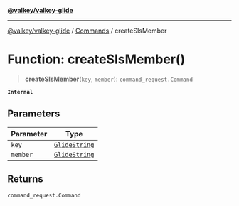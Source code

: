 [**@valkey/valkey-glide**](../../README.md)

***

[@valkey/valkey-glide](../../modules.md) / [Commands](../README.md) / createSIsMember

# Function: createSIsMember()

> **createSIsMember**(`key`, `member`): `command_request.Command`

**`Internal`**

## Parameters

| Parameter | Type |
| ------ | ------ |
| `key` | [`GlideString`](../../BaseClient/type-aliases/GlideString.md) |
| `member` | [`GlideString`](../../BaseClient/type-aliases/GlideString.md) |

## Returns

`command_request.Command`
